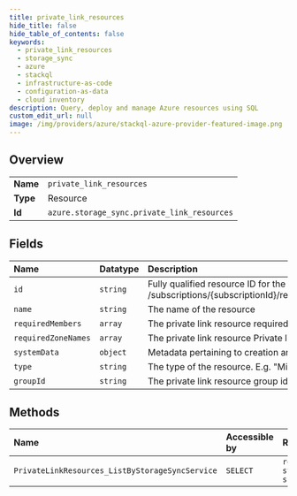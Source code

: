 ```yaml
---
title: private_link_resources
hide_title: false
hide_table_of_contents: false
keywords:
  - private_link_resources
  - storage_sync
  - azure    
  - stackql
  - infrastructure-as-code
  - configuration-as-data
  - cloud inventory
description: Query, deploy and manage Azure resources using SQL
custom_edit_url: null
image: /img/providers/azure/stackql-azure-provider-featured-image.png
---
```

  
    

## Overview
<table><tbody>
<tr><td><b>Name</b></td><td><code>private_link_resources</code></td></tr>
<tr><td><b>Type</b></td><td>Resource</td></tr>
<tr><td><b>Id</b></td><td><code>azure.storage_sync.private_link_resources</code></td></tr>
</tbody></table>

## Fields
| Name | Datatype | Description |
|:-----|:---------|:------------|
| `id` | `string` | Fully qualified resource ID for the resource. Ex - /subscriptions/{subscriptionId}/resourceGroups/{resourceGroupName}/providers/{resourceProviderNamespace}/{resourceType}/{resourceName} |
| `name` | `string` | The name of the resource |
| `requiredMembers` | `array` | The private link resource required member names. |
| `requiredZoneNames` | `array` | The private link resource Private link DNS zone name. |
| `systemData` | `object` | Metadata pertaining to creation and last modification of the resource. |
| `type` | `string` | The type of the resource. E.g. "Microsoft.Compute/virtualMachines" or "Microsoft.Storage/storageAccounts" |
| `groupId` | `string` | The private link resource group id. |
## Methods
| Name | Accessible by | Required Params |
|:-----|:--------------|:----------------|
| `PrivateLinkResources_ListByStorageSyncService` | `SELECT` | `resourceGroupName, storageSyncServiceName, subscriptionId` |
